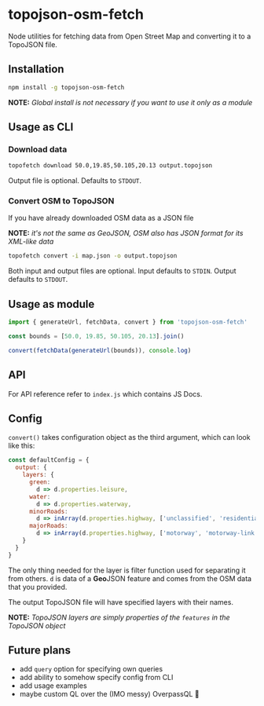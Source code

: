 # topojson-osm-fetch

Node utilities for fetching data from Open Street Map and converting it to a TopoJSON file.

## Installation
```bash
npm install -g topojson-osm-fetch
```
**NOTE:** _Global install is not necessary if you want to use it only as a module_

## Usage as CLI

### Download data

```bash
topofetch download 50.0,19.85,50.105,20.13 output.topojson
```

Output file is optional. Defaults to `STDOUT`.

### Convert OSM to TopoJSON

If you have already downloaded OSM data as a JSON file

**NOTE:** _it's not the same as GeoJSON, OSM also has JSON format for its XML-like data_

```bash
topofetch convert -i map.json -o output.topojson
```

Both input and output files are optional. Input defaults to `STDIN`. Output defaults to `STDOUT`.

## Usage as module
```js
import { generateUrl, fetchData, convert } from 'topojson-osm-fetch'

const bounds = [50.0, 19.85, 50.105, 20.13].join()

convert(fetchData(generateUrl(bounds)), console.log)
```

## API
For API reference refer to `index.js` which contains JS Docs.

## Config
`convert()` takes configuration object as the third argument, which can look like this:

```js
const defaultConfig = {
  output: {
    layers: {
      green:
        d => d.properties.leisure,
      water:
        d => d.properties.waterway,
      minorRoads:
        d => inArray(d.properties.highway, ['unclassified', 'residential', 'pedestrian', 'living_street', 'road']),
      majorRoads:
        d => inArray(d.properties.highway, ['motorway', 'motorway-link', 'trunk', 'trunk-link', 'primary', 'primary-link', 'secondary', 'secondary-link', 'tertiary', 'tertiary-link'])
    }
  }
}
```
The only thing needed for the layer is filter function used for separating it from others. `d` is data of a **Geo**JSON feature and comes from the OSM data that you provided.

The output TopoJSON file will have specified layers with their names.

**NOTE:** _TopoJSON layers are simply properties of the `features` in the TopoJSON object_

## Future plans
- add `query` option for specifying own queries
- add ability to somehow specify config from CLI
- add usage examples
- maybe custom QL over the (IMO messy) OverpassQL 🤔